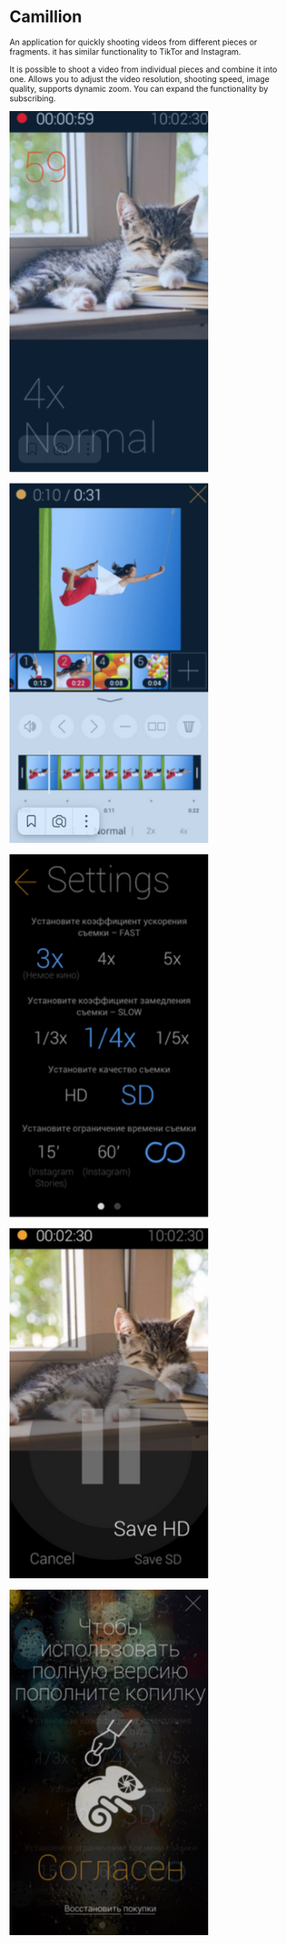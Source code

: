 # Camillion
An application for quickly shooting videos from different pieces or fragments. it has similar functionality to TikTor and Instagram.

It is possible to shoot a video from individual pieces and combine it into one. Allows you to adjust the video resolution, shooting speed, image quality, supports dynamic zoom. You can expand the functionality by subscribing.

<p align="left">
  <img src="1.png" width="350"/><br><br>
  <img src="2.png" width="350"/><br><br>
  <img src="3.png" width="350"/><br><br>
  <img src="4.png" width="350"/><br><br>
  <img src="5.png" width="350"/>
</p>
